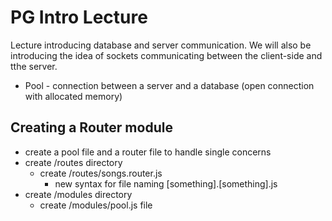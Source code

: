 # PG Intro Lecture

Lecture introducing database and server communication. We will also be introducing the idea of sockets communicating between the client-side and tthe server.

* Pool - connection between a server and a database (open connection with allocated memory)

## Creating a Router module

* create a pool file and a router file to handle single concerns
* create /routes directory
    * create /routes/songs.router.js
        * new syntax for file naming [something].[something].js
* create /modules directory
    * create /modules/pool.js file
